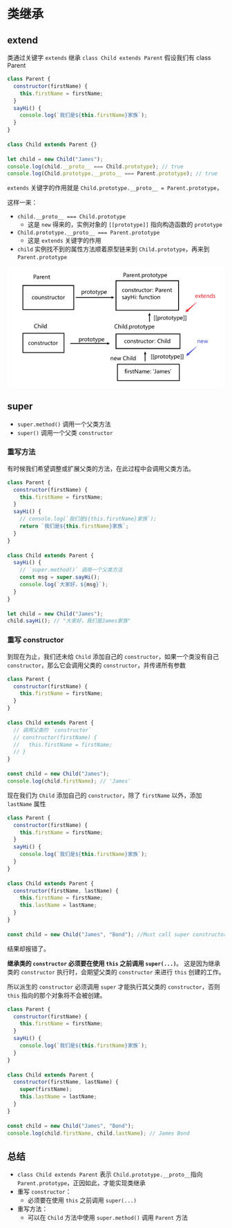# 类继承

## extend

类通过关键字 `extends` 继承
`class Child extends Parent`
假设我们有 class Parent

```javascript
class Parent {
  constructor(firstName) {
    this.firstName = firstName;
  }
  sayHi() {
    console.log(`我们是${this.firstName}家族`);
  }
}

class Child extends Parent {}

let child = new Child("James");
console.log(child.__proto__ === Child.prototype); // true
console.log(Child.prototype.__proto__ === Parent.prototype); // true
```

`extends` 关键字的作用就是 `Child.prototype.__proto__ = Parent.prototype`，

这样一来：

- `child.__proto__ === Child.prototype`
  - 这是 `new` 得来的，实例对象的 `[[prototype]]` 指向构造函数的 `prototype`
- `Child.prototype.__proto__ === Parent.prototype`
  - 这是 `extends` 关键字的作用
- `child` 实例找不到的属性方法顺着原型链来到 `Child.prototype`，再来到 `Parent.prototype`

<img style="display: block; margin: 0 auto;" src="./images/extends.png" alt="" />

## super

- `super.method()` 调用一个父类方法
- `super()` 调用一个父类 `constructor`

### 重写方法

有时候我们希望调整或扩展父类的方法，在此过程中会调用父类方法。

```javascript
class Parent {
  constructor(firstName) {
    this.firstName = firstName;
  }
  sayHi() {
    // console.log(`我们是${this.firstName}家族`);
    return `我们是${this.firstName}家族`;
  }
}

class Child extends Parent {
  sayHi() {
    // `super.method()` 调用一个父类方法
    const msg = super.sayHi();
    console.log(`大家好，${msg}`);
  }
}

let child = new Child("James");
child.sayHi(); // "大家好，我们是James家族"
```

### 重写 constructor

到现在为止，我们还未给 `Child` 添加自己的 `constructor`，如果一个类没有自己 `constructor`，那么它会调用父类的 `constructor`，并传递所有参数

```javascript
class Parent {
  constructor(firstName) {
    this.firstName = firstName;
  }
}

class Child extends Parent {
  // 调用父类的 `constructor`
  // constructor(firstName) {
  //   this.firstName = firstName;
  // }
}

const child = new Child("James");
console.log(child.firstName); // 'James'
```

现在我们为 `Child` 添加自己的 `constructor`，除了 `firstName` 以外，添加 `lastName` 属性

```javascript
class Parent {
  constructor(firstName) {
    this.firstName = firstName;
  }
  sayHi() {
    console.log(`我们是${this.firstName}家族`);
  }
}

class Child extends Parent {
  constructor(firstName, lastName) {
    this.firstName = firstName;
    this.lastName = lastName;
  }
}

const child = new Child("James", "Bond"); //Must call super constructor in derived class before accessing 'this' or returning from derived constructor
```

结果却报错了。

**继承类的 `constructor` 必须要在使用 `this` 之前调用 `super(...)`**。
这是因为继承类的 `constructor` 执行时，会期望父类的 `constructor` 来进行 `this` 创建的工作。

所以派生的 `constructor` 必须调用 `super` 才能执行其父类的 `constructor`，否则 `this` 指向的那个对象将不会被创建。

```javascript
class Parent {
  constructor(firstName) {
    this.firstName = firstName;
  }
  sayHi() {
    console.log(`我们是${this.firstName}家族`);
  }
}

class Child extends Parent {
  constructor(firstName, lastName) {
    super(firstName);
    this.lastName = lastName;
  }
}

const child = new Child("James", "Bond");
console.log(child.firstName, child.lastName); // James Bond
```

## 总结

- `class Child extends Parent` 表示 `Child.prototype.__proto__`指向 `Parent.prototype`，正因如此，才能实现类继承
- 重写 `constructor`：
  - 必须要在使用 `this` 之前调用 `super(...)`
- 重写方法：
  - 可以在 `Child` 方法中使用 `super.method()` 调用 `Parent` 方法
